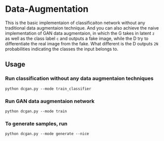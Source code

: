# Data-Augmentation

This is the basic implementaion of classificaiton network without any traditional data augmentaion technique. And you can also achieve the naive implementation of GAN data augmentaion, in which the G takes in latent `z` as well as the class label `c` and outputs a fake image, while the D try to differentiate the real image from the fake. What different is the D outputs `2N` probabilities indicating the classes the input belongs to. 

## Usage

### Run classification without any data augmentaion techniques

`python dcgan.py --mode train_classifier`

### Run GAN data augmentaion network

`python dcgan.py --mode train`

### To generate samples, run

`python dcgan.py --mode generate --nice`
